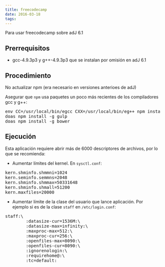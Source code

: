 ```yaml
---
title: freecodecamp
date: 2016-03-18
tags:
---
```


Para usar freecodecamp sobre adJ 6.1

## Prerrequisitos

* gcc-4.9.3p3 y  g++-4.9.3p3 que se instalan por omisión en adJ 6.1

## Procedimiento

No actualizar npm (era necesario en versiones anterioes de adJ)

Asegurar que ```npm``` usa paquetes un poco más recientes de los compiladores gcc y g++:

<pre>
env CC=/usr/local/bin/egcc CXX=/usr/local/bin/eg++ npm install
doas npm install -g gulp
doas npm install -g bower
</pre>

## Ejecución

Esta aplicación requiere abrir más de 6000 descriptores de archivos, por lo 
que se recomienda:

* Aumentar límites del kernel. En ```sysctl.conf```:
<pre>
kern.shminfo.shmmni=1024 
kern.seminfo.semmns=2048 
kern.shminfo.shmmax=50331648 
kern.shminfo.shmall=51200 
kern.maxfiles=20000 
</pre>

* Aumentar límite de la clase del usuario que lance aplicación. 
  Por ejemplo si es de la clase ```staff``` en ```/etc/login.conf```:
<pre>
staff:\
        :datasize-cur=1536M:\
        :datasize-max=infinity:\
        :maxproc-max=512:\
        :maxproc-cur=256:\
        :openfiles-max=8090:\
        :openfiles-cur=8090:\
        :ignorenologin:\
        :requirehome@:\
        :tc=default:
</pre>

